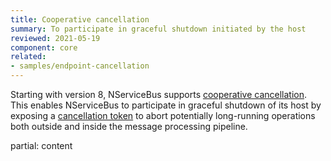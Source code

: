 ```yaml
---
title: Cooperative cancellation
summary: To participate in graceful shutdown initiated by the host
reviewed: 2021-05-19
component: core
related:
- samples/endpoint-cancellation
---
```


Starting with version 8, NServiceBus supports [cooperative cancellation](https://docs.microsoft.com/en-us/dotnet/standard/parallel-programming/task-cancellation). This enables NServiceBus to participate in graceful shutdown of its host by exposing a [cancellation token](https://docs.microsoft.com/en-us/dotnet/api/system.threading.cancellationtoken) to abort potentially long-running operations both outside and inside the message processing pipeline.

partial: content
